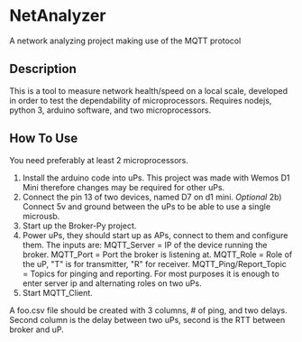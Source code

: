 # NetAnalyzer
A network analyzing project making use of the MQTT protocol

## Description

This is a tool to measure network health/speed on a local scale, developed in order to test the dependability of microprocessors. Requires nodejs, python 3, arduino software, and two microprocessors.

## How To Use

You need preferably at least 2 microprocessors.

1) Install the arduino code into uPs. This project was made with Wemos D1 Mini therefore changes may be required for other uPs.
2) Connect the pin 13 of two devices, named D7 on d1 mini.
_Optional_ 2b) Connect 5v and ground between the uPs to be able to use a single microusb.
3) Start up the Broker-Py project.
4) Power uPs, they should start up as APs, connect to them and configure them. The inputs are:
MQTT_Server = IP of the device running the broker.
MQTT_Port = Port the broker is listening at.
MQTT_Role = Role of the uP, "T" is for transmitter, "R" for receiver.
MQTT_Ping/Report_Topic = Topics for pinging and reporting.
For most purposes it is enough to enter server ip and alternating roles on two uPs.
5) Start MQTT_Client.

A foo.csv file should be created with 3 columns, # of ping, and two delays. Second column is the delay between two uPs, second is the RTT between broker and uP.
